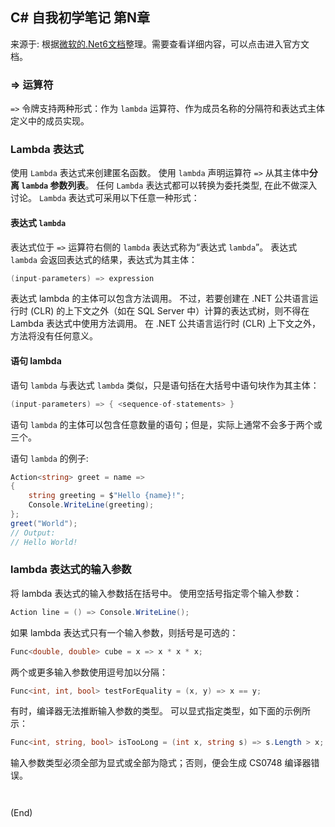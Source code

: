 ## C# 自我初学笔记 第N章  

来源于: 根据[微软的.Net6文档](https://learn.microsoft.com/zh-cn/dotnet/csharp/language-reference/operators/lambda-expressions#code-try-4)整理。需要查看详细内容，可以点击进入官方文档。



### => 运算符

`=>` 令牌支持两种形式：作为 `lambda` 运算符、作为成员名称的分隔符和表达式主体定义中的成员实现。

### Lambda 表达式

使用 `Lambda` 表达式来创建匿名函数。 使用 `lambda` 声明运算符 `=>` 从其主体中**分离 `lambda` 参数列表**。 任何 `Lambda` 表达式都可以转换为委托类型, 在此不做深入讨论。
`Lambda` 表达式可采用以下任意一种形式：

#### 表达式 `lambda`

表达式位于 `=>` 运算符右侧的 `lambda` 表达式称为“表达式 `lambda`”。 表达式 `lambda` 会返回表达式的结果，表达式为其主体：
```c#
(input-parameters) => expression
```
表达式 lambda 的主体可以包含方法调用。 不过，若要创建在 .NET 公共语言运行时 (CLR) 的上下文之外（如在 SQL Server 中）计算的表达式树，则不得在 Lambda 表达式中使用方法调用。 在 .NET 公共语言运行时 (CLR) 上下文之外，方法将没有任何意义。



#### 语句 lambda
语句 `lambda` 与表达式 `lambda` 类似，只是语句括在大括号中语句块作为其主体：
```c#
(input-parameters) => { <sequence-of-statements> }
```
语句 `lambda` 的主体可以包含任意数量的语句；但是，实际上通常不会多于两个或三个。

语句 `lambda` 的例子:
```c#
Action<string> greet = name =>
{
    string greeting = $"Hello {name}!";
    Console.WriteLine(greeting);
};
greet("World");
// Output:
// Hello World!
```

### lambda 表达式的输入参数

将 lambda 表达式的输入参数括在括号中。 使用空括号指定零个输入参数：
```c#
Action line = () => Console.WriteLine();
```

如果 lambda 表达式只有一个输入参数，则括号是可选的：
```c#
Func<double, double> cube = x => x * x * x;
```

两个或更多输入参数使用逗号加以分隔：
```c#
Func<int, int, bool> testForEquality = (x, y) => x == y;
```

有时，编译器无法推断输入参数的类型。 可以显式指定类型，如下面的示例所示：
```c#
Func<int, string, bool> isTooLong = (int x, string s) => s.Length > x;
```
输入参数类型必须全部为显式或全部为隐式；否则，便会生成 CS0748 编译器错误。


```c#

```
```c#

```

(End)